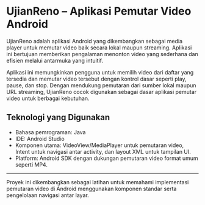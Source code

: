 # UjianReno – Aplikasi Pemutar Video Android

UjianReno adalah aplikasi Android yang dikembangkan sebagai media player untuk memutar video baik secara lokal maupun streaming. Aplikasi ini bertujuan memberikan pengalaman menonton video yang sederhana dan efisien melalui antarmuka yang intuitif.

Aplikasi ini memungkinkan pengguna untuk memilih video dari daftar yang tersedia dan memutar video tersebut dengan kontrol dasar seperti play, pause, dan stop. Dengan mendukung pemutaran dari sumber lokal maupun URL streaming, UjianReno cocok digunakan sebagai dasar aplikasi pemutar video untuk berbagai kebutuhan.

## Teknologi yang Digunakan

- Bahasa pemrograman: Java  
- IDE: Android Studio  
- Komponen utama: VideoView/MediaPlayer untuk pemutaran video, Intent untuk navigasi antar activity, dan layout XML untuk tampilan UI.  
- Platform: Android SDK dengan dukungan pemutaran video format umum seperti MP4.

---

Proyek ini dikembangkan sebagai latihan untuk memahami implementasi pemutaran video di Android menggunakan komponen standar serta pengelolaan navigasi antar layar.


